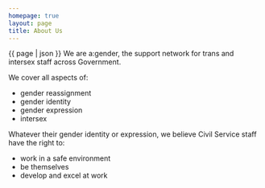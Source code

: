 ```yaml
---
homepage: true
layout: page
title: About Us
---
```

{{ page | json }}
We are a:gender, the support network for trans and intersex staff across Government.

We cover all aspects of:
- gender reassignment
- gender identity
- gender expression
- intersex

Whatever their gender identity or expression, we believe Civil Service staff have the right to:
- work in a safe environment 
- be themselves 
- develop and excel at work 
